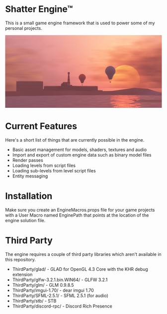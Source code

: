# Shatter Engine™
This is a small game engine framework that is used to power some of my personal projects.

![Lofty Lagoon](aicritters-example.png)

# Current Features
Here's a short list of things that are currently possible in the engine.

* Basic asset management for models, shaders, textures and audio
* Import and export of custom engine data such as binary model files
* Render passes
* Loading levels from script files
* Loading sub-levels from level script files
* Entity messaging

# Installation
Make sure you create an EngineMacros.props file for your game projects with a User Macro named EnginePath that points at the location of the engine solution file.

# Third Party
The engine requires a couple of third party libraries which aren't available in this repository.

* ThirdParty/glad/ - GLAD for OpenGL 4.3 Core with the KHR debug extension
* ThirdParty/glfw-3.2.1.bin.WIN64/ - GLFW 3.2.1
* ThirdParty/glm/ - GLM 0.9.8.5
* ThirdParty/imgui-1.70/ - dear imgui 1.70
* ThirdParty/SFML-2.5.1/ - SFML 2.5.1 (for audio)
* ThirdParty/stb/ - STB
* ThirdParty/discord-rpc/ - Discord Rich Presence

